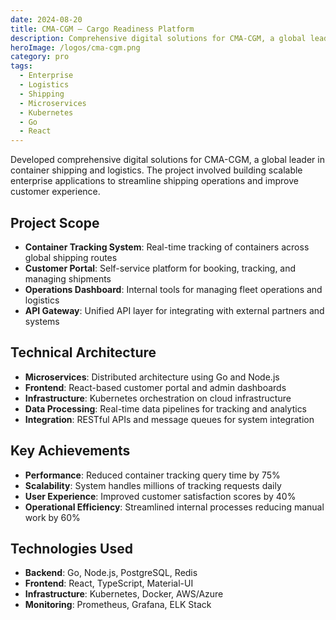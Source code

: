 ```yaml
---
date: 2024-08-20
title: CMA-CGM — Cargo Readiness Platform
description: Comprehensive digital solutions for CMA-CGM, a global leader in container shipping and logistics. The project involved building scalable enterprise applications to streamline shipping operations and improve customer experience.
heroImage: /logos/cma-cgm.png
category: pro
tags:
  - Enterprise
  - Logistics
  - Shipping
  - Microservices
  - Kubernetes
  - Go
  - React
---
```


Developed comprehensive digital solutions for CMA-CGM, a global leader in container shipping and logistics. The project involved building scalable enterprise applications to streamline shipping operations and improve customer experience.

## Project Scope

- **Container Tracking System**: Real-time tracking of containers across global shipping routes
- **Customer Portal**: Self-service platform for booking, tracking, and managing shipments
- **Operations Dashboard**: Internal tools for managing fleet operations and logistics
- **API Gateway**: Unified API layer for integrating with external partners and systems

## Technical Architecture

- **Microservices**: Distributed architecture using Go and Node.js
- **Frontend**: React-based customer portal and admin dashboards
- **Infrastructure**: Kubernetes orchestration on cloud infrastructure
- **Data Processing**: Real-time data pipelines for tracking and analytics
- **Integration**: RESTful APIs and message queues for system integration

## Key Achievements

- **Performance**: Reduced container tracking query time by 75%
- **Scalability**: System handles millions of tracking requests daily
- **User Experience**: Improved customer satisfaction scores by 40%
- **Operational Efficiency**: Streamlined internal processes reducing manual work by 60%

## Technologies Used

- **Backend**: Go, Node.js, PostgreSQL, Redis
- **Frontend**: React, TypeScript, Material-UI
- **Infrastructure**: Kubernetes, Docker, AWS/Azure
- **Monitoring**: Prometheus, Grafana, ELK Stack
